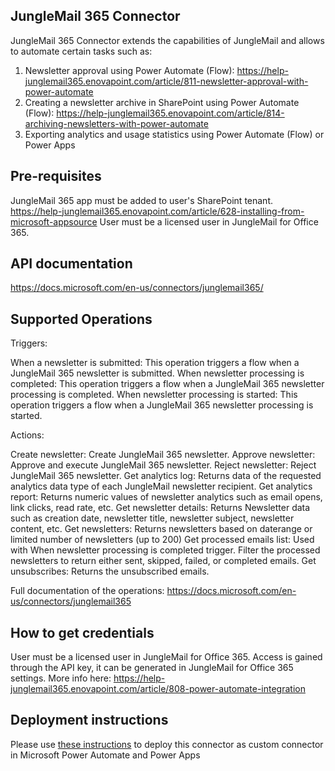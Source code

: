 ﻿## JungleMail 365 Connector

JungleMail 365 Connector extends the capabilities of JungleMail and allows to automate certain tasks such as:

1.  Newsletter approval using Power Automate (Flow): https://help-junglemail365.enovapoint.com/article/811-newsletter-approval-with-power-automate
2.  Creating a newsletter archive in SharePoint using Power Automate (Flow): https://help-junglemail365.enovapoint.com/article/814-archiving-newsletters-with-power-automate
3.  Exporting analytics and usage statistics using Power Automate (Flow) or Power Apps

## Pre-requisites

JungleMail 365 app must be added to user's SharePoint tenant. https://help-junglemail365.enovapoint.com/article/628-installing-from-microsoft-appsource
User must be a licensed user in JungleMail for Office 365.

## API documentation

https://docs.microsoft.com/en-us/connectors/junglemail365/

## Supported Operations

Triggers:

When a newsletter is submitted: This operation triggers a flow when a JungleMail 365 newsletter is submitted.
When newsletter processing is completed: This operation triggers a flow when a JungleMail 365 newsletter processing is completed.
When newsletter processing is started: This operation triggers a flow when a JungleMail 365 newsletter processing is started.

Actions:

Create newsletter: Create JungleMail 365 newsletter.
Approve newsletter: Approve and execute JungleMail 365 newsletter.
Reject newsletter: Reject JungleMail 365 newsletter.
Get analytics log: Returns data of the requested analytics data type of each JungleMail newsletter recipient.
Get analytics report: Returns numeric values of newsletter analytics such as email opens, link clicks, read rate, etc.
Get newsletter details: Returns Newsletter data such as creation date, newsletter title, newsletter subject, newsletter content, etc.
Get newsletters: Returns newsletters based on daterange or limited number of newsletters (up to 200)
Get processed emails list: Used with When newsletter processing is completed trigger. Filter the processed newsletters to return either sent, skipped, failed, or completed emails.
Get unsubscribes: Returns the unsubscribed emails.

Full documentation of the operations: https://docs.microsoft.com/en-us/connectors/junglemail365

## How to get credentials

User must be a licensed user in JungleMail for Office 365.
Access is gained through the API key, it can be generated in JungleMail for Office 365 settings. More info here: https://help-junglemail365.enovapoint.com/article/808-power-automate-integration

## Deployment instructions

Please use [these instructions](https://docs.microsoft.com/en-us/connectors/custom-connectors/paconn-cli) to deploy this connector as custom connector in Microsoft Power Automate and Power Apps
